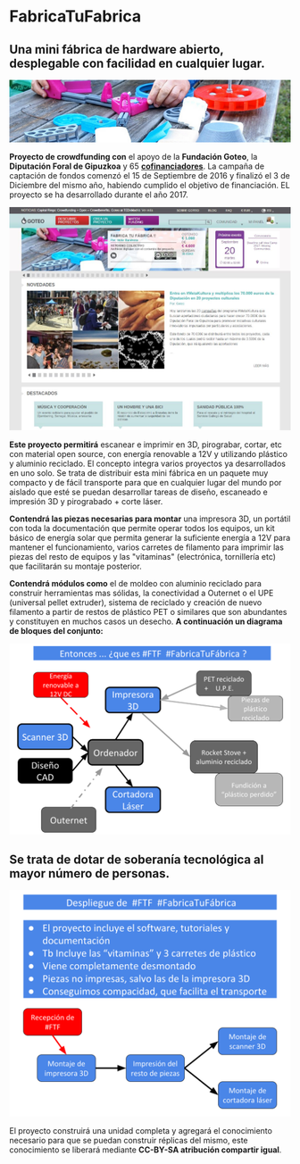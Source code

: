 # FabricaTuFabrica
## Una mini fábrica de hardware abierto, desplegable con facilidad en cualquier lugar.

![](Banner_FTF.png)


**Proyecto de crowdfunding con** el apoyo de la **Fundación Goteo**, la **Diputación Foral de Gipuzkoa** y 65 [**cofinanciadores**](Cofinanciadores.md). La campaña de captación de fondos comenzó el 15 de Septiembre de 2016 y finalizó el 3 de Diciembre del mismo año, habiendo cumplido el objetivo de financiación. EL proyecto se ha desarrollado durante el año 2017.

![](Portada_goteo_con_FTF.png)

**Este proyecto permitirá** escanear e imprimir en 3D, pirograbar, cortar, etc con material open source, con energía renovable a 12V y utilizando plástico y aluminio reciclado. El concepto integra varios proyectos ya desarrollados en uno solo. Se trata de distribuir esta mini fábrica en un paquete muy compacto y de fácil transporte para que en cualquier lugar del mundo por aislado que esté se puedan desarrollar tareas de diseño, escaneado e impresión 3D y pirograbado + corte láser. 

**Contendrá las piezas necesarias para montar** una impresora 3D, un portátil con toda la documentación que permite operar todos los equipos, un kit básico de energía solar que permita generar la suficiente energía a 12V para mantener el funcionamiento, varios carretes de filamento para imprimir las piezas del resto de equipos y las "vitaminas" (electrónica, tornillería etc) que facilitarán su montaje posterior. 

**Contendrá módulos como** el de moldeo con aluminio reciclado para construir herramientas mas sólidas, la conectividad a Outernet o el UPE (universal pellet extruder), sistema de reciclado y creación de nuevo filamento a partir de restos de plástico PET o similares que son abundantes y constituyen en muchos casos un desecho.  **A continuación un diagrama de bloques del conjunto:**

![](Diagrama_del_proyecto.PNG)

## Se trata de dotar de soberanía tecnológica al mayor número de personas.

![](Despliegue_FTF.PNG)

El proyecto construirá una unidad completa y agregará el conocimiento necesario para que se puedan construir réplicas del mismo, este conocimiento se liberará mediante **CC-BY-SA atribución compartir igual**. 



